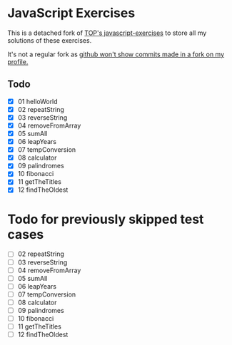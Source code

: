 # JavaScript Exercises
This is a detached fork of [TOP's javascript-exercises](https://github.com/TheOdinProject/javascript-exercises) to store all my solutions of these exercises.

It's not a regular fork as [github won't show commits made in a fork on my profile.](https://docs.github.com/en/account-and-profile/setting-up-and-managing-your-github-profile/managing-contribution-settings-on-your-profile/why-are-my-contributions-not-showing-up-on-my-profile#commit-was-made-in-a-fork)

## Todo
- [x] 01 helloWorld
- [x] 02 repeatString
- [x] 03 reverseString
- [x] 04 removeFromArray
- [x] 05 sumAll
- [x] 06 leapYears
- [x] 07 tempConversion
- [x] 08 calculator
- [x] 09 palindromes
- [x] 10 fibonacci
- [x] 11 getTheTitles
- [x] 12 findTheOldest

# Todo for previously skipped test cases
- [ ] 02 repeatString
- [ ] 03 reverseString
- [ ] 04 removeFromArray
- [ ] 05 sumAll
- [ ] 06 leapYears
- [ ] 07 tempConversion
- [ ] 08 calculator
- [ ] 09 palindromes
- [ ] 10 fibonacci
- [ ] 11 getTheTitles
- [ ] 12 findTheOldest
